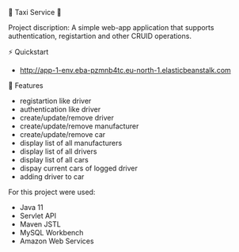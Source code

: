 🚕 Taxi Service 🚕 

Project discription: 
A simple web-app application that supports authentication, registartion and other CRUID operations.

⚡️ Quickstart
- http://app-1-env.eba-pzmnb4tc.eu-north-1.elasticbeanstalk.com


🎯 Features
- registartion like driver
- authentication like driver
- create/update/remove driver
- create/update/remove manufacturer
- create/update/remove car
- display list of all manufacturers
- display list of all drivers
- display list of all cars
- dispay current cars of logged driver
- adding driver to car

For this project were used:
- Java 11
- Servlet API
- Maven JSTL 
- MySQL Workbench 
- Amazon Web Services
